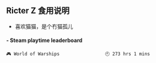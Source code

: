 ## Ricter Z 食用说明
- 喜欢猫猫，是个冇猫孤儿

<!-- steam-box start -->
#### - Steam playtime leaderboard
```text
🎮 World of Warships                 🕘 273 hrs 1 mins
```
<!-- Powered by https://github.com/YouEclipse/steam-box . -->
<!-- steam-box end -->
